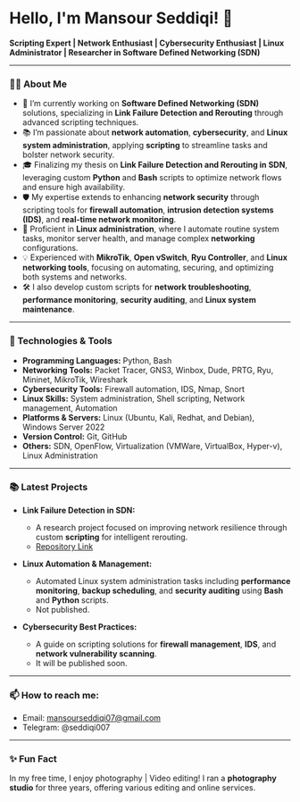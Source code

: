 # Hello, I'm Mansour Seddiqi! 👋

**Scripting Expert | Network Enthusiast | Cybersecurity Enthusiast | Linux Administrator | Researcher in Software Defined Networking (SDN)**

---

### 👨‍💻 About Me

- 🔭 I’m currently working on **Software Defined Networking (SDN)** solutions, specializing in **Link Failure Detection and Rerouting** through advanced scripting techniques.
- 📚 I’m passionate about **network automation**, **cybersecurity**, and **Linux system administration**, applying **scripting** to streamline tasks and bolster network security.
- 🎓 Finalizing my thesis on **Link Failure Detection and Rerouting in SDN**, leveraging custom **Python** and **Bash** scripts to optimize network flows and ensure high availability.
- 🛡️ My expertise extends to enhancing **network security** through scripting tools for **firewall automation**, **intrusion detection systems (IDS)**, and **real-time network monitoring**.
- 🐧 Proficient in **Linux administration**, where I automate routine system tasks, monitor server health, and manage complex **networking** configurations.
- 💡 Experienced with **MikroTik**, **Open vSwitch**, **Ryu Controller**, and **Linux networking tools**, focusing on automating, securing, and optimizing both systems and networks.
- 🛠 I also develop custom scripts for **network troubleshooting**, **performance monitoring**, **security auditing**, and **Linux system maintenance**.

---

### 🔧 Technologies & Tools

- **Programming Languages:** Python, Bash
- **Networking Tools:** Packet Tracer, GNS3, Winbox, Dude, PRTG, Ryu, Mininet, MikroTik, Wireshark
- **Cybersecurity Tools:** Firewall automation, IDS, Nmap, Snort
- **Linux Skills:** System administration, Shell scripting, Network management, Automation
- **Platforms & Servers:** Linux (Ubuntu, Kali, Redhat, and Debian), Windows Server 2022
- **Version Control:** Git, GitHub
- **Others:** SDN, OpenFlow, Virtualization (VMWare, VirtualBox, Hyper-v), Linux Administration

---

### 📚 Latest Projects

- **Link Failure Detection in SDN:**
  - A research project focused on improving network resilience through custom **scripting** for intelligent rerouting.
  - [Repository Link](#)

- **Linux Automation & Management:**
  - Automated Linux system administration tasks including **performance monitoring**, **backup scheduling**, and **security auditing** using **Bash** and **Python** scripts.
  - Not published.

- **Cybersecurity Best Practices:**
  - A guide on scripting solutions for **firewall management**, **IDS**, and **network vulnerability scanning**.
  - It will be published soon.

---

### 📫 How to reach me:

- Email: mansourseddiqi07@gmail.com
- Telegram: @seddiqi007

---

### ✨ Fun Fact
In my free time, I enjoy photography | Video editing! I ran a **photography studio** for three years, offering various editing and online services.
